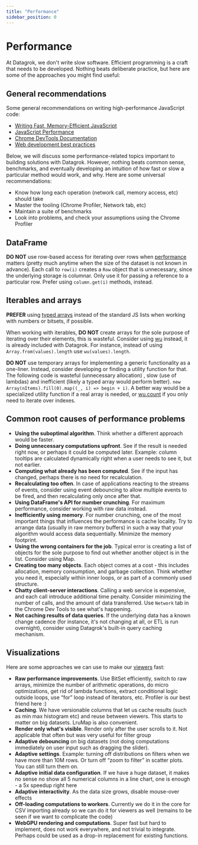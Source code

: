 ```yaml
---
title: "Performance"
sidebar_position: 0
---
```


# Performance

At Datagrok, we don't write slow software. Efficient programming is a craft that needs 
to be developed. Nothing beats deliberate practice, but here are some of the approaches you
might find useful:

## General recommendations

Some general recommendations on writing high-performance JavaScript code:

* [Writing Fast, Memory-Efficient JavaScript](https://www.smashingmagazine.com/2012/11/writing-fast-memory-efficient-javascript/)
* [JavaScript Performance](https://developer.mozilla.org/en-US/docs/Learn/Performance/javascript_performance)
* [Chrome DevTools Documentation](https://developer.chrome.com/docs/devtools/)
* [Web development best practices](https://web.dev/fast/)

Below, we will discuss some performance-related topics important to building solutions with Datagrok. However, nothing
beats common sense, benchmarks, and eventually developing an intuition of how fast or slow a particular method would
work, and why. Here are some universal recommendations:

* Know how long each operation (network call, memory access, etc) should take
* Master the tooling (Chrome Profiler, Network tab, etc)
* Maintain a suite of benchmarks
* Look into problems, and check your assumptions using the Chrome Profiler

## DataFrame

**DO NOT** use row-based access for iterating over rows when [performance](help/develop/advanced/performance.md)
matters (pretty much anytime when the size of the dataset is not known in advance). Each call to `row(i)` creates
a `Row` object that is unnecessary, since the underlying storage is columnar. Only use it for passing a reference to a
particular row. Prefer using `column.get(i)` methods, instead.

## Iterables and arrays

**PREFER** using [typed arrays](https://developer.mozilla.org/en-US/docs/Web/JavaScript/Typed_arrays)
instead of the standard JS lists when working with numbers or bitsets, if possible.

When working with iterables, **DO NOT** create arrays for the sole purpose of iterating over their elements, this is
wasteful. Consider using [wu](https://github.com/fitzgen/wu.js/) instead, it is already included with Datagrok. For
instance, instead of using `Array.from(values).length` use `wu(values).length`.

**DO NOT** use temporary arrays for implementing a generic functionality as a one-liner. Instead, consider developing or
finding a utility function for that. The following code is wasteful (unnecessary allocation)
, slow (use of lambdas) and inefficient (likely a typed array would perform better).
`new Array(nItems).fill(0).map((_, i) => begin + i)`. A better way would be a specialized utility function if a real
array is needed, or [wu.count](https://fitzgen.github.io/wu.js/#count) if you only need to iterate over indexes.

## Common root causes of performance problems

* **Using the suboptimal algorithm**. Think whether a different approach would
  be faster.
* **Doing unnecessary computations upfront**. See if the result
  is needed right now, or perhaps it could be computed later. Example: column tooltips
  are calculated dynamically right when a user needs to see it, but not earlier.
* **Computing what already has been computed**. See if the input has changed,
  perhaps there is no need for recalculation.
* **Recalculating too often**. In case of applications reacting to the streams
  of events, consider using event debouncing to allow multiple events to
  be fired, and then recalculating only once after that.
* **Using DataFrame's API for number crunching**. For maximum performance, consider
  working with raw data instead.
* **Inefficiently using memory**. For number crunching, one of the most important
  things that influences the performance is cache locality. Try to arrange data
  (usually in raw memory buffers) in such a way that your algorithm would access
  data sequentially. Minimize the memory footprint.
* **Using the wrong containers for the job**. Typical error is creating a list
  of objects for the sole purpose to find out whether another object is in the
  list. Consider using Map.
* **Creating too many objects**. Each object comes at a cost - this includes
  allocation, memory consumption, and garbage collection. Think whether you
  need it, especially within inner loops, or as part of a commonly used structure.
* **Chatty client-server interactions**. Calling a web service is expensive, and
  each call introduce additional time penalty. Consider minimizing the number of
  calls, and the amount of data transferred. Use `Network` tab in the Chrome Dev Tools
  to see what's happening.
* **Not caching results of data queries**. If the underlying data has a known
  change cadence (for instance, it's not changing at all, or ETL is run overnight),
  consider using Datagrok's built-in query caching mechanism.

## Visualizations

Here are some approaches we can use to make our [viewers](../visualize/viewers/viewers.md) fast: 

* **Raw performance improvements**.
  Use BitSet efficiently, switch to raw arrays, minimize the number of arithmetic
  operations, do micro optimizations, get rid of lambda functions, extract conditional logic outside loops, use “for”
  loop instead of iterators, etc. Profiler is our best friend here :)
* **Caching**.
  We have versionable columns that let us cache results (such as min max histogram etc) and reuse between viewers. This
  starts to matter on big datasets. LruMap is also convenient.
* **Render only what's visible**.
  Render only after the user scrolls to it. Not applicable that often but was very useful for filter group
* **Adaptive debouncing**
  on big datasets (not doing computations immediately on user input such as dragging the slider).
* **Adaptive settings**.
  Example: turning off distributions on filters when we have more than 10M rows. Or turn off
  “zoom to filter” in scatter plots. You can still turn them on.
* **Adaptive initial data configuration**. 
  If we have a huge dataset, it makes no sense no show all 5 numerical columns
  in a line chart, one is enough - a 5x speedup right here
* **Adaptive interactivity**. 
  As the data size grows, disable mouse-over effects
* **Off-loading computations to workers**.
  Currently we do it in the core for CSV importing already so we can do it for
  viewers as well (remains to be seen if we want to complicate the code)
* **WebGPU rendering and computations**. 
  Super fast but hard to implement, does not work everywhere, and not trivial to
  integrate. Perhaps could be used as a drop-in replacement for existing functions.